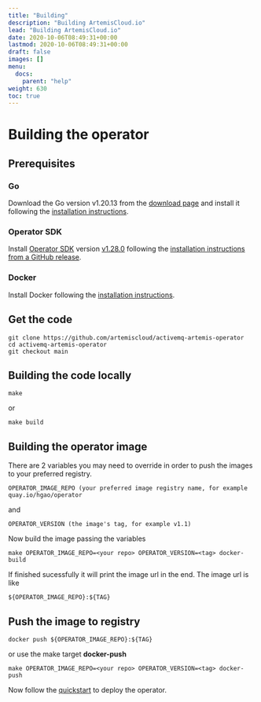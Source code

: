 ```yaml
---
title: "Building"
description: "Building ArtemisCloud.io"
lead: "Building ArtemisCloud.io"
date: 2020-10-06T08:49:31+00:00
lastmod: 2020-10-06T08:49:31+00:00
draft: false
images: []
menu:
  docs:
    parent: "help"
weight: 630
toc: true
---
```


# Building the operator

## Prerequisites

### Go

Download the Go version v1.20.13 from the [download page](https://go.dev/dl/) and install it following the [installation instructions](https://go.dev/doc/install).

### Operator SDK

Install [Operator SDK](https://sdk.operatorframework.io/) version [v1.28.0](https://github.com/operator-framework/operator-sdk/releases/tag/v1.28.0) following the [installation instructions from a GitHub release](https://sdk.operatorframework.io/docs/installation/#install-from-github-release).

### Docker

Install Docker following the [installation instructions](https://docs.docker.com/get-docker/).

## Get the code

```$xslt
git clone https://github.com/artemiscloud/activemq-artemis-operator
cd activemq-artemis-operator
git checkout main
```

## Building the code locally

```$xslt
make
```
or
```$xslt
make build
```

## Building the operator image

There are 2 variables you may need to override in order to push the images to your preferred registry.

```$xslt
OPERATOR_IMAGE_REPO (your preferred image registry name, for example quay.io/hgao/operator
```
and
```$xslt
OPERATOR_VERSION (the image's tag, for example v1.1)
```

Now build the image passing the variables

```$xslt
make OPERATOR_IMAGE_REPO=<your repo> OPERATOR_VERSION=<tag> docker-build
```

If finished sucessfully it will print the image url in the end. The image url is like

```$xslt
${OPERATOR_IMAGE_REPO}:${TAG}
```

## Push the image to registry

```$xslt
docker push ${OPERATOR_IMAGE_REPO}:${TAG}
```
or use the make target **docker-push**
```$xslt
make OPERATOR_IMAGE_REPO=<your repo> OPERATOR_VERSION=<tag> docker-push
```

Now follow the [quickstart](../getting-started/quick-start.md) to deploy the operator.
